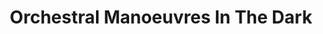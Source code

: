 ---
title: "Orchestral Manoeuvres In The Dark"
summary: "English electronic band formed in Wirral, Merseyside, in 1978 with Paul Humphreys and Andy McCluskey . Earlier incarnations of their band included 'VCL XI' and 'Hitlerz Underpantz'. They played their first gig in 1978 at Eric's , then had a run of UK chart hits after swapping labels from Factory to the Virgin owned label DinDisc starting with the 1980 release 'Messages'. In 1980, drummer Malcolm Holmes and Dave Hughes on synths transitioned from guest/live musicians to be full members of the band. Hughes left 1980 and was replaced by Martin Cooper. Humphreys left the group in 1989, but McCluskey made a comeback in 1991 with the UK top 5 'Sailing On The Seven Seas', and followed that up with a UK top 3 Album 'Sugar Tax' before finally calling it a day in 1996. In 2007 they toured together again featuring the classic line-up of Andy McCluskey, Paul Humphreys, Malcolm Holmes and Martin Cooper and released a live-album in 2008: 'OMD Live: Architecture & Morality & More'. September 2010 saw the release of History Of Modern featuring the original classic line-up. This has been followed by English Electric & The Punishment of Luxury and OMD also performs live extensively."
image: "orchestral-manoeuvres-in-the-dark.jpg"
---
